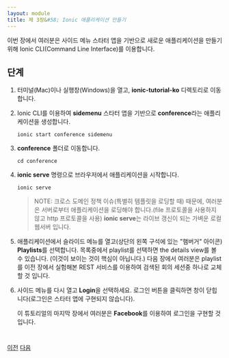 ```yaml
---
layout: module
title: 제 3장&#58; Ionic 애플리케이션 만들기
---
```

<!--
In this module, you use the Ionic CLI (command line interface) to create a new application based on the sidemenu starter app.

## Steps

1. Open a new terminal window (Mac) or a command window (Windows), and navigate (cd) to the **ionic-tutorial** directory

1. Using the Ionic CLI, create an application named **conference** based on the **sidemenu** starter app:

    ```
    ionic start conference sidemenu
    ```

1. Navigate to the **conference** folder 

    ```
    cd conference
    ```

1. Start the application in a browser using **ionic serve**.

    ```
    ionic serve
    ```

    > NOTE: Because of cross domain policy issues (specifically when loading templates), 
    you have to load the application from a server (using the http protocol and not the file protocol). **ionic serve** is a lightweight local web server with live reload.

1. In the application, open the side menu ("hamburger" icon in the upper left corner) and select 
**Playlists**. 
Select a playlist in the list to see the details view (not much to see at this point).

    In the next modules, you will replace the playlists with a list of conference sessions retrieved from the 
    server using the REST services you experimented with in the previous module.

1. Open the side menu again and select **Login**. Click the Login button to close the window (Login is not 
implemented in the starter app).

    In the last module of this tutorial you will implement Login using **Facebook**.
-->
이번 장에서 여러분은 사이드 메뉴 스타터 앱을 기반으로 새로운 애플리케이션을 만들기 위해 Ionic CLI(Command Line Interface)를 이용합니다.

## 단계

1. 터미널(Mac)이나 실행창(Windows)을 열고, **ionic-tutorial-ko** 디렉토리로 이동합니다.

1. Ionic CLI를 이용하여 **sidemenu** 스타터 앱을 기반으로 **conference**라는 애플리케이션을 생성합니다.

    ```
    ionic start conference sidemenu
    ```

1. **conference** 폴더로 이동합니다.

    ```
    cd conference
    ```

1. **ionic serve** 명령으로 브라우저에서 애플리케이션을 시작합니다.

    ```
    ionic serve
    ```

    > NOTE: 크로스 도메인 정책 이슈(특별히 템플릿을 로딩할 때) 때문에, 여러분은 서버로부터 애플리케이션을 로딩해야 합니다.(file 프로토콜을 사용하지 않고 http 프로토콜을 사용) **ionic serve**는 라이브 갱신이 되는 가벼운 로컬 웹서버 입니다.

1. 애플리케이션에서 슬라이드 메뉴를 열고(상단의 왼쪽 구석에 있는 "햄버거" 아이콘) **Playlists**를 선택합니다.
목록중에서 playlist를 선택하면 the details view를 볼 수 있습니다. (이것이 보이는 것이 핵심이 아닙니다.)
    다음 장에서 여러분은 playlist를 이전 장에서 실험해본 REST 서비스를 이용하여 검색된 회의 세션중 하나로 교체할 것 입니다.

1. 사이드 메뉴를 다시 열고 **Login**을 선택하세요. 로그인 버튼을 클릭하면 창이 닫힙니다(로그인은 스타터 앱에 구현되지 않습니다).

    이 튜토리얼의 마지막 장에서 여러분은 **Facebook**를 이용하여 로그인을 구현할 것입니다.

<div class="row" style="margin-top:40px;">
<div class="col-sm-12">
<a href="start-node-server.html" class="btn btn-default"><i class="glyphicon glyphicon-chevron-left"></i> 
이전</a>
<a href="create-angular-service.html" class="btn btn-default pull-right">다음 <i class="glyphicon 
glyphicon-chevron-right"></i></a>
</div>
</div>